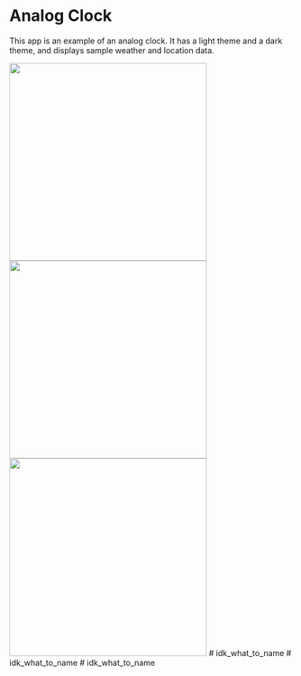 # Analog Clock

This app is an example of an analog clock.
It has a light theme and a dark theme, and displays sample weather and location data.

<img src='analog.gif' width='350'>

<img src='analog_dark.png' width='350'>

<img src='analog_light.png' width='350'>
#   i d k _ w h a t _ t o _ n a m e  
 #   i d k _ w h a t _ t o _ n a m e  
 #   i d k _ w h a t _ t o _ n a m e  
 